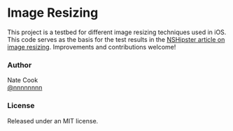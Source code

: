 # Image Resizing

This project is a testbed for different image resizing techniques used in iOS. This code serves as the basis for the test results in the [NSHipster article on image resizing](http://nshipster.com/image-resizing/). Improvements and contributions welcome!


### Author

Nate Cook  
[@nnnnnnnn](https://twitter.com/nnnnnnnn)


### License

Released under an MIT license.
